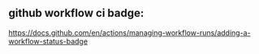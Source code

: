 ## github workflow ci badge: 
https://docs.github.com/en/actions/managing-workflow-runs/adding-a-workflow-status-badge